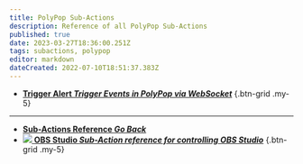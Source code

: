```yaml
---
title: PolyPop Sub-Actions
description: Reference of all PolyPop Sub-Actions
published: true
date: 2023-03-27T18:36:00.251Z
tags: subactions, polypop
editor: markdown
dateCreated: 2022-07-10T18:51:37.383Z
---
```


* [<i class="mdi mdi-variable-box text--polypop"></i>**Trigger Alert *Trigger Events in PolyPop via WebSocket***](/Sub-Actions/PolyPop/Trigger-Alert)
{.btn-grid .my-5}


---

- [<i class="mdi mdi-chevron-left"></i>**Sub-Actions Reference *Go Back***](/Sub-Actions)
- [<img src="https://streamer.bot/img/integrations/obs.svg"/> **OBS Studio *Sub-Action reference for controlling OBS Studio***](/Sub-Actions/OBS)
{.btn-grid .my-5}